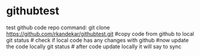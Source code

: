 # githubtest
test github code repo
command:
git clone https://github.com/rkandekar/githubtest.git #copy code from github to local
git status # check if local code has any changes with github
#now update the code locally
git status # after code update locally it will say to sync
